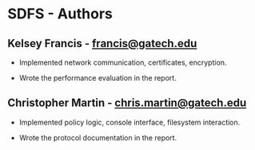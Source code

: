 
SDFS - Authors
====================================================================

Kelsey Francis - francis@gatech.edu
------------------------------------------------

  - Implemented network communication, certificates, encryption.

  - Wrote the performance evaluation in the report.

Christopher Martin - chris.martin@gatech.edu
------------------------------------------------

  - Implemented policy logic, console interface, filesystem interaction.

  - Wrote the protocol documentation in the report.
